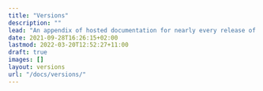 ```yaml
---
title: "Versions"
description: ""
lead: "An appendix of hosted documentation for nearly every release of Doks, from v0 through v3."
date: 2021-09-28T16:26:15+02:00
lastmod: 2022-03-20T12:52:27+11:00
draft: true
images: []
layout: versions
url: "/docs/versions/"
---
```

